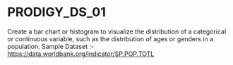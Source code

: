 # PRODIGY_DS_01
Create a bar chart or histogram to visualize the distribution of a categorical or continuous variable, such as the distribution of ages or genders in a population. Sample Dataset :- https://data.worldbank.org/indicator/SP.POP.TOTL
